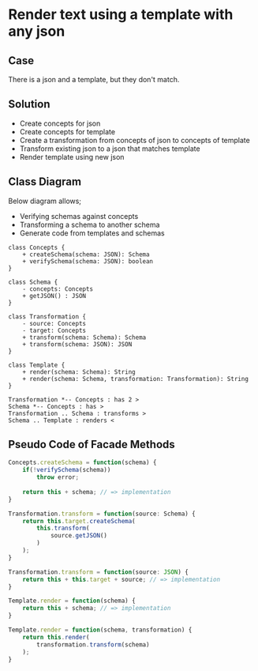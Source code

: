 # Render text using a template with any json

## Case

There is a json and a template, but they don't match.

## Solution

- Create concepts for json
- Create concepts for template
- Create a transformation from concepts of json to concepts of template
- Transform existing json to a json that matches template
- Render template using new json

## Class Diagram

Below diagram allows;

- Verifying schemas against concepts
- Transforming a schema to another schema
- Generate code from templates and schemas

```plantuml
class Concepts {
    + createSchema(schema: JSON): Schema
    + verifySchema(schema: JSON): boolean
}

class Schema {
    - concepts: Concepts
    + getJSON() : JSON
}

class Transformation {
    - source: Concepts
    - target: Concepts
    + transform(schema: Schema): Schema
    + transform(schema: JSON): JSON
}

class Template {
    + render(schema: Schema): String
    + render(schema: Schema, transformation: Transformation): String
}

Transformation *-- Concepts : has 2 >
Schema *-- Concepts : has > 
Transformation .. Schema : transforms >
Schema .. Template : renders <
```

## Pseudo Code of Facade Methods

```javascript
Concepts.createSchema = function(schema) {
    if(!verifySchema(schema))
        throw error;    
    
    return this + schema; // => implementation
}

Transformation.transform = function(source: Schema) {
    return this.target.createSchema(
        this.transform(
            source.getJSON()
        )
    );
}

Transformation.transform = function(source: JSON) {
    return this + this.target + source; // => implementation
}

Template.render = function(schema) {
    return this + schema; // => implementation
}

Template.render = function(schema, transformation) {
    return this.render(
        transformation.transform(schema)
    );
}
```
